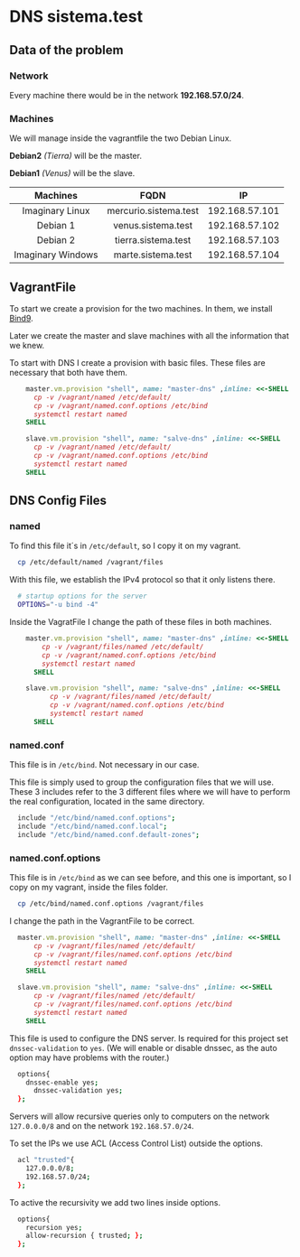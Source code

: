 # DNS sistema.test

## Data of the problem
###  Network
Every machine there would be in the network **192.168.57.0/24**.

### Machines
We will manage inside the vagrantfile the two Debian Linux.

**Debian2** _(Tierra)_ will be the master.

**Debian1** _(Venus)_ will be the slave.

| Machines | FQDN | IP |
| :---: | :---: | :---: |
| Imaginary Linux | mercurio.sistema.test  | 192.168.57.101 |
| Debian 1  | venus.sistema.test | 192.168.57.102 |
| Debian 2  | tierra.sistema.test | 192.168.57.103 |
| Imaginary Windows  | marte.sistema.test | 192.168.57.104 |

## VagrantFile
To start we create a provision for the two machines. In them, we install [Bind9](https://www.isc.org/bind/).

Later we create the master and slave machines with all the information that we knew.

To start with DNS I create a provision with basic files. These files are necessary that both have them.

```ruby
    master.vm.provision "shell", name: "master-dns" ,inline: <<-SHELL
      cp -v /vagrant/named /etc/default/
      cp -v /vagrant/named.conf.options /etc/bind
      systemctl restart named
    SHELL

    slave.vm.provision "shell", name: "salve-dns" ,inline: <<-SHELL
      cp -v /vagrant/named /etc/default/
      cp -v /vagrant/named.conf.options /etc/bind
      systemctl restart named
    SHELL
```

## DNS Config Files
### named

To find this file it´s in `/etc/default`, so I copy it on my vagrant.

```bash
  cp /etc/default/named /vagrant/files
```

With this file, we establish the IPv4 protocol so that it only listens there.

```bash
  # startup options for the server
  OPTIONS="-u bind -4"
```
Inside the VagratFile I change the path of these files in both machines.

```ruby
    master.vm.provision "shell", name: "master-dns" ,inline: <<-SHELL
        cp -v /vagrant/files/named /etc/default/
        cp -v /vagrant/named.conf.options /etc/bind
        systemctl restart named
      SHELL

    slave.vm.provision "shell", name: "salve-dns" ,inline: <<-SHELL
          cp -v /vagrant/files/named /etc/default/
          cp -v /vagrant/named.conf.options /etc/bind
          systemctl restart named
      SHELL
```

### named.conf
This file is in `/etc/bind`. Not necessary in our case.

This file is simply used to group the configuration files that we will use. These 3 includes refer to the 3 different files where we will have to perform the real configuration, located in the same directory.

```bash
  include "/etc/bind/named.conf.options";
  include "/etc/bind/named.conf.local";
  include "/etc/bind/named.conf.default-zones";
```

### named.conf.options
This file is in `/etc/bind` as we can see before, and this one is important, so I copy on my vagrant, inside the files folder.

```bash
  cp /etc/bind/named.conf.options /vagrant/files
```

I change the path in the VagrantFile to be correct.
```ruby
  master.vm.provision "shell", name: "master-dns" ,inline: <<-SHELL
      cp -v /vagrant/files/named /etc/default/
      cp -v /vagrant/files/named.conf.options /etc/bind
      systemctl restart named
    SHELL

  slave.vm.provision "shell", name: "salve-dns" ,inline: <<-SHELL
      cp -v /vagrant/files/named /etc/default/
      cp -v /vagrant/files/named.conf.options /etc/bind
      systemctl restart named
    SHELL
```

This file is used to configure the DNS server. 
Is required for this project set `dnssec-validation` to `yes`.
(We will enable or disable dnssec, as the auto option may have problems with the router.)

```bash
  options{
    dnssec-enable yes;
      dnssec-validation yes; 
  };  
```

Servers will allow recursive queries only to computers on the network `127.0.0.0/8` and on the network `192.168.57.0/24`.

To set the IPs we use ACL (Access Control List) outside the options.

```bash
  acl "trusted"{
    127.0.0.0/8;
    192.168.57.0/24;
  };
```

To active the recursivity we add two lines inside options.

```bash
  options{
    recursion yes;
    allow-recursion { trusted; };
  };  
```